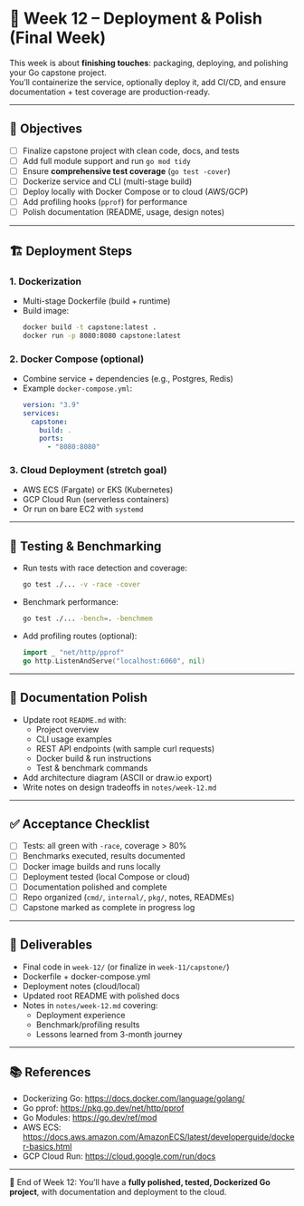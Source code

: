 # 📅 Week 12 – Deployment & Polish (Final Week)

This week is about **finishing touches**: packaging, deploying, and polishing your Go capstone project.  
You’ll containerize the service, optionally deploy it, add CI/CD, and ensure documentation + test coverage are production-ready.

---

## 🎯 Objectives
- [ ] Finalize capstone project with clean code, docs, and tests
- [ ] Add full module support and run `go mod tidy`
- [ ] Ensure **comprehensive test coverage** (`go test -cover`)
- [ ] Dockerize service and CLI (multi-stage build)
- [ ] Deploy locally with Docker Compose or to cloud (AWS/GCP)
- [ ] Add profiling hooks (`pprof`) for performance
- [ ] Polish documentation (README, usage, design notes)

---

## 🏗 Deployment Steps

### 1. Dockerization
- Multi-stage Dockerfile (build + runtime)
- Build image:
  ```bash
  docker build -t capstone:latest .
  docker run -p 8080:8080 capstone:latest
  ```

### 2. Docker Compose (optional)
- Combine service + dependencies (e.g., Postgres, Redis)
- Example `docker-compose.yml`:
  ```yaml
  version: "3.9"
  services:
    capstone:
      build: .
      ports:
        - "8080:8080"
  ```

### 3. Cloud Deployment (stretch goal)
- AWS ECS (Fargate) or EKS (Kubernetes)
- GCP Cloud Run (serverless containers)
- Or run on bare EC2 with `systemd`

---

## 🧪 Testing & Benchmarking

- Run tests with race detection and coverage:
  ```bash
  go test ./... -v -race -cover
  ```
- Benchmark performance:
  ```bash
  go test ./... -bench=. -benchmem
  ```
- Add profiling routes (optional):
  ```go
  import _ "net/http/pprof"
  go http.ListenAndServe("localhost:6060", nil)
  ```

---

## 📄 Documentation Polish

- Update root `README.md` with:
  - Project overview
  - CLI usage examples
  - REST API endpoints (with sample curl requests)
  - Docker build & run instructions
  - Test & benchmark commands
- Add architecture diagram (ASCII or draw.io export)
- Write notes on design tradeoffs in `notes/week-12.md`

---

## ✅ Acceptance Checklist
- [ ] Tests: all green with `-race`, coverage > 80%
- [ ] Benchmarks executed, results documented
- [ ] Docker image builds and runs locally
- [ ] Deployment tested (local Compose or cloud)
- [ ] Documentation polished and complete
- [ ] Repo organized (`cmd/`, `internal/`, `pkg/`, notes, READMEs)
- [ ] Capstone marked as complete in progress log

---

## 📝 Deliverables
- Final code in `week-12/` (or finalize in `week-11/capstone/`)
- Dockerfile + docker-compose.yml
- Deployment notes (cloud/local)
- Updated root README with polished docs
- Notes in `notes/week-12.md` covering:
  - Deployment experience
  - Benchmark/profiling results
  - Lessons learned from 3-month journey

---

## 📚 References
- Dockerizing Go: https://docs.docker.com/language/golang/
- Go pprof: https://pkg.go.dev/net/http/pprof
- Go Modules: https://go.dev/ref/mod
- AWS ECS: https://docs.aws.amazon.com/AmazonECS/latest/developerguide/docker-basics.html
- GCP Cloud Run: https://cloud.google.com/run/docs

---

🎯 End of Week 12: You’ll have a **fully polished, tested, Dockerized Go project**, with documentation and deployment to the cloud.
